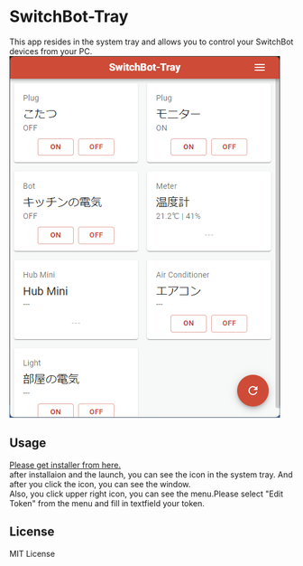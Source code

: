 # SwitchBot-Tray

This app resides in the system tray and allows you to control your SwitchBot devices from your PC.  
![ScreenShot1](https://raw.githubusercontent.com/skuralll/switchbot-tray/master/.github/asset/ss1.png)

## Usage

[Please get installer from here.](https://github.com/skuralll/switchbot-tray/releases)  
after installaion and the launch, you can see the icon in the system tray. And after you click the icon, you can see the window.  
Also, you click upper right icon, you can see the menu.Please select "Edit Token" from the menu and fill in textfield your token.

## License

MIT License
